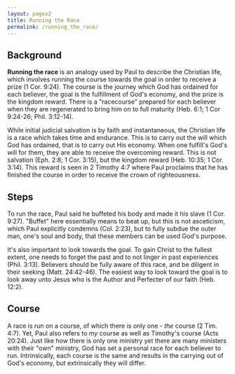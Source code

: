 ```yaml
---
layout: pagev2
title: Running the Race
permalink: /running_the_race/
---
```


## Background

**Running the race** is an analogy used by Paul to describe the Christian life, which involves running the course towards the goal in order to receive a prize (1 Cor. 9:24). The course is the journey which God has ordained for each believer, the goal is the fulfillment of God's economy, and the prize is the kingdom reward. There is a "racecourse" prepared for each believer when they are regenerated to bring him on to full maturity (Heb. 6:1; 1 Cor 9:24-26; Phil. 3:12-14).

While initial judicial salvation is by faith and instantaneous, the Christian life is a race which takes time and endurance. This is to carry out the will which God has ordained, that is to carry out His economy. When one fulfill's God's will for them, they are able to receive the overcoming reward. This is not salvation (Eph. 2:8; 1 Cor. 3:15), but the kingdom reward (Heb. 10:35; 1 Cor. 3:14). This reward is seen in 2 Timothy 4:7 where Paul proclaims that he has finished the course in order to receive the crown of righteousness. 

## Steps

To run the race, Paul said he buffeted his body and made it his slave (1 Cor. 9:27). "Buffet" here essentially means to beat up, but this is not asceticism, which Paul explicitly condemns (Col. 2:23), but to fully subdue the outer man, one's soul and body, that these members can be used God's purpose. 

It's also important to look towards the goal. To gain Christ to the fullest extent, one needs to forget the past and to not linger in past experiences (Phil. 3:13). Believers should be fully aware of this race, and be diligent in their seeking (Matt. 24:42-46). The easiest way to look toward the goal is to look away unto Jesus who is the Author and Perfecter of our faith (Heb. 12:2).

## Course

A race is run on a course, of which there is only one - *the* course (2 Tim. 4:7). Yet, Paul also refers to *my* course as well as Timothy's course (Acts 20:24). Just like how there is only one ministry yet there are many ministers with their "own" ministry, God has set a personal race for each believer to run. Intrinsically, each course is the same and results in the carrying out of God's economy, but extrinsically they will differ.

